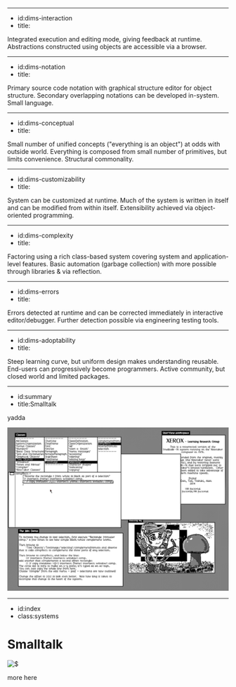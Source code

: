 ----------------------------------------------------------------------------------------------------
- id:dims-interaction
- title:<div class='shade1'><i class='fa fa-circle-play'></i> <i class='fa fa-lock-open'></i> <i class='fa fa-subscript'></i></div>

Integrated execution and editing mode, giving feedback at runtime. 
Abstractions constructed using objects are accessible via a browser.

----------------------------------------------------------------------------------------------------
- id:dims-notation
- title:<div class='shade2'><i class='fa fa-trophy'></i> <i class='fa fa-arrow-pointer'></i> <i class='fa fa-bars'></i></div>

Primary source code notation with graphical structure editor for object structure.
Secondary overlapping notations can be developed in-system. Small language.

----------------------------------------------------------------------------------------------------
- id:dims-conceptual
- title:<div class='shade2'><i class='fa fa-gem'></i><i class='fa fa-link'></i><i class='fa fa-hand-fist'></i></div>

Small number of unified concepts ("everything is an object") at odds with outside world.
Everything is composed from small number of primitives, but limits convenience. Structural commonality.

----------------------------------------------------------------------------------------------------
- id:dims-customizability
- title:<div class='shade3'><i class='fa fa-car-on'></i><i class='fa fa-list-ol'></i><i class='fa fa-file-circle-plus'></i><i class='fa fa-arrows-spin'></i></div>

System can be customized at runtime. Much of the system is written in itself and can be
modified from within itself. Extensibility achieved via object-oriented programming.

----------------------------------------------------------------------------------------------------
- id:dims-complexity
- title:<div class='shade3'><i class='fa fa-recycle'></i><i class='fa fa-building-columns'></i></div>

Factoring using a rich class-based system covering system and application-level features.
Basic automation (garbage collection) with more possible through libraries & via reflection.

----------------------------------------------------------------------------------------------------
- id:dims-errors
- title:<div class='shade1'><i class='fa fa-person-running'></i><i class='fa fa-bug-slash'></i></div>

Errors detected at runtime and can be corrected immediately in interactive editor/debugger.
Further detection possible via engineering testing tools.

----------------------------------------------------------------------------------------------------
- id:dims-adoptability
- title:<div class='shade1'><i class='fa fa-table-cells-large'></i><i class='fa fa-user'></i><i class='fa fa-podcast'></i></div>

Steep learning curve, but uniform design makes understanding reusable. End-users can progressively become programmers.
Active community, but closed world and limited packages.

----------------------------------------------------------------------------------------------------
- id:summary
- title:Smalltalk

yadda

![](img/smalltalk-78.png)



----------------------------------------------------------------------------------------------------
- id:index
- class:systems

# Smalltalk

![$](content=summary,link=index)

more here

